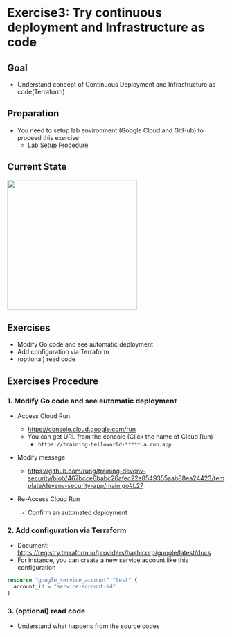 # Exercise3: Try continuous deployment and Infrastructure as code
## Goal
- Understand concept of Continuous Deployment and Infrastructure as code(Terraform)

## Preparation
- You need to setup lab environment (Google Cloud and GitHub) to proceed this exercise
  - [Lab Setup Procedure](lab-setup.md)

## Current State

<kbd> <img src="https://user-images.githubusercontent.com/1150301/183403529-505390f7-ecfe-4cd4-9356-c7fcedfa5801.png" height="300"> </kbd>

## Exercises
- Modify Go code and see automatic deployment
- Add configuration via Terraform
- (optional) read code

## Exercises Procedure
### 1. Modify Go code and see automatic deployment
- Access Cloud Run
  - https://console.cloud.google.com/run
  - You can get URL from the console (Click the name of Cloud Run)
    - `https://training-helloworld-*****.a.run.app`
- Modify message
  - https://github.com/rung/training-devenv-security/blob/467bcce6babc26afec22e8549355aab88ea24423/template/devenv-security-app/main.go#L27

- Re-Access Cloud Run
  - Confirm an automated deployment

### 2. Add configuration via Terraform
- Document: https://registry.terraform.io/providers/hashicorp/google/latest/docs
- For instance, you can create a new service account like this configuration
```terraform
resource "google_service_account" "test" {
  account_id = "service-account-id"
}
```

### 3. (optional) read code
- Understand what happens from the source codes
